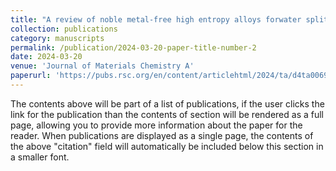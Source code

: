 ```yaml
---
title: "A review of noble metal-free high entropy alloys forwater splitting application"
collection: publications
category: manuscripts
permalink: /publication/2024-03-20-paper-title-number-2
date: 2024-03-20
venue: 'Journal of Materials Chemistry A'
paperurl: 'https://pubs.rsc.org/en/content/articlehtml/2024/ta/d4ta00690a'
---
```


The contents above will be part of a list of publications, if the user clicks the link for the publication than the contents of section will be rendered as a full page, allowing you to provide more information about the paper for the reader. When publications are displayed as a single page, the contents of the above "citation" field will automatically be included below this section in a smaller font.
